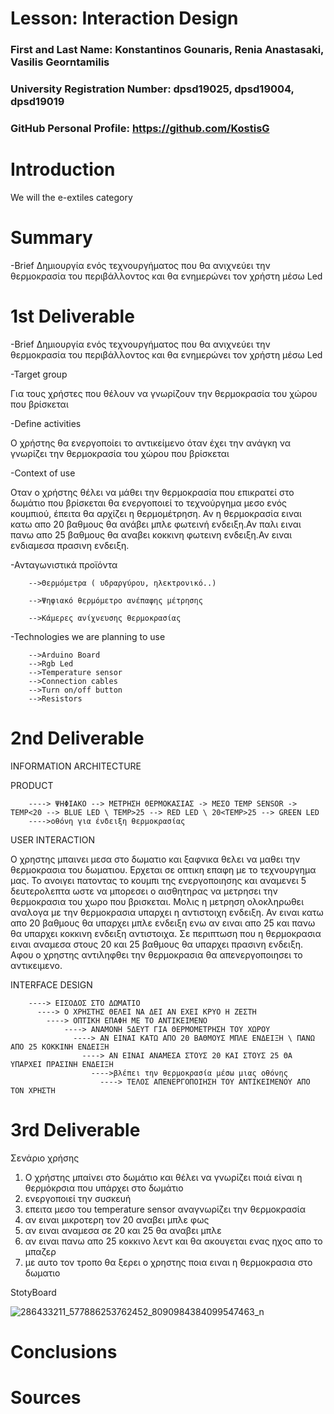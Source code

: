 # Lesson: Interaction Design

### First and Last Name: Konstantinos Gounaris, Renia Anastasaki, Vasilis Georntamilis 
### University Registration Number: dpsd19025, dpsd19004, dpsd19019
### GitHub Personal Profile: https://github.com/KostisG

# Introduction
We will the e-extiles category

# Summary
-Brief 
Δημιουργία ενός τεχνουργήματος που θα ανιχνεύει την θερμοκρασία του περιβάλλοντος και θα ενημερώνει τον χρήστη μέσω Led

# 1st Deliverable
-Brief 
Δημιουργία ενός τεχνουργήματος που θα ανιχνεύει την θερμοκρασία του περιβάλλοντος και θα ενημερώνει τον χρήστη μέσω Led

-Target group 

Για τους χρήστες που θέλουν να γνωρίζουν την θερμοκρασία του χώρου που βρίσκεται

-Define activities 

Ο χρήστης θα ενεργοποίει το αντικείμενο όταν έχει την ανάγκη να γνωρίζει την θερμοκρασία του χώρου που βρίσκεται 

-Context of use 

Oταν ο χρήστης θέλει να μάθει την θερμοκρασία που επικρατεί στο δωμάτιο που βρίσκεται θα ενεργοποιεί το τεχνούργημα μεσο ενός κουμπιού, έπειτα θα αρχίζει η θερμομέτρηση. Αν η θερμοκρασία ειναι κατω απο 20 βαθμους θα ανάβει μπλε φωτεινή ενδειξη.Αν παλι ειναι πανω απο 25 βαθμους θα αναβει κοκκινη φωτεινη ενδειξη.Αν ειναι ενδιαμεσα πρασινη ενδειξη.  


-Ανταγωνιστικά προϊόντα 


        -->Θερμόμετρα ( υδραργύρου, ηλεκτρονικό..)

        -->Ψηφιακό θερμόμετρο ανέπαφης μέτρησης 

        -->Κάμερες ανίχνευσης θερμοκρασίας


-Technologies we are planning to use 

        -->Arduino Board
        -->Rgb Led 
        -->Temperature sensor 
        -->Connection cables
        -->Turn on/off button 
        -->Resistors

# 2nd Deliverable
INFORMATION ARCHITECTURE

PRODUCT 

        ----> ΨΗΦΙΑΚΟ --> ΜΕΤΡΗΣΗ ΘΕΡΜΟΚΑΣΙΑΣ -> ΜΕΣΟ TEMP SENSOR -> ΤΕMP<20 --> BLUE LED \ TEMP>25 --> RED LED \ 20<TEMP>25 --> GREEN LED
        ---->οθόνη για ένδειξη θερμοκρασίας
      
      

USER INTERACTION 

O χρηστης μπαινει μεσα στο δωματιο και ξαφνικα θελει να μαθει την θερμοκρασια του δωματιου. 
Ερχεται σε οπτικη επαφη με το τεχνουργημα μας. 
Το ανοιγει πατοντας το κουμπι της ενεργοποιησης και αναμενει 5 δευτερολεπτα ωστε να μπορεσει ο αισθητηρας  να   μετρησει την θερμοκρασια του χωρο που βρισκεται. 
Μολις η μετρηση ολοκληρωθει αναλογα με την θερμοκρασια υπαρχει η αντιστοιχη ενδειξη. 
Αν ειναι κατω απο 20 βαθμους θα υπαρχει μπλε ενδειξη ενω αν ειναι απο 25 και πανω θα υπαρχει κοκκινη ενδειξη αντιστοιχα.
Σε περιπτωση που η θερμοκρασια ειναι αναμεσα στους 20 και 25 βαθμους θα υπαρχει πρασινη ενδειξη. Αφου ο χρηστης αντιληφθει την θερμοκρασια θα απενεργοποιησει το αντικειμενο.





INTERFACE DESIGN 

        ----> ΕΙΣΟΔΟΣ ΣΤΟ ΔΩΜΑΤΙΟ
          ----> Ο ΧΡΗΣΤΗΣ ΘΕΛΕΙ ΝΑ ΔΕΙ ΑΝ ΕΧΕΙ ΚΡΥΟ Η ΖΕΣΤΗ
            ----> ΟΠΤΙΚΗ ΕΠΑΦΗ ΜΕ ΤΟ ΑΝΤΙΚΕΙΜΕΝΟ
                ----> ΑΝΑΜΟΝΗ 5ΔΕΥΤ ΓΙΑ ΘΕΡΜΟΜΕΤΡΗΣΗ ΤΟΥ ΧΩΡΟΥ 
                  ----> ΑΝ ΕΙΝΑΙ ΚΑΤΩ ΑΠΟ 20 ΒΑΘΜΟΥΣ ΜΠΛΕ ΕΝΔΕΙΞΗ \ ΠΑΝΩ ΑΠΟ 25 ΚΟΚΚΙΝΗ ΕΝΔΕΙΞΗ
                    ----> ΑΝ ΕΙΝΑΙ ΑΝΑΜΕΣΑ ΣΤΟΥΣ 20 ΚΑΙ ΣΤΟΥΣ 25 ΘΑ ΥΠΑΡΧΕΙ ΠΡΑΣΙΝΗ ΕΝΔΕΙΞΗ
                      ---->βλέπει την θερμοκρασία μέσω μιας οθόνης
                        ----> ΤΕΛΟΣ ΑΠΕΝΕΡΓΟΠΟΙΗΣΗ ΤΟΥ ΑΝΤΙΚΕΙΜΕΝΟΥ ΑΠΟ ΤΟΝ ΧΡΗΣΤΗ
                    







# 3rd Deliverable

Σενάριο χρήσης

1. Ο χρήστης μπαίνει στο δωμάτιο και θέλει να γνωρίζει ποιά είναι η θερμόκρσια που υπάρχει στο δωμάτιο
2. ενεργοποιεί την συσκευή 
3. επειτα μεσο του temperature sensor αναγνωρίζει την θερμοκρασία 
4. αν ειναι μικροτερη τον 20 αναβει μπλε φως
5. αν ειναι αναμεσα σε 20 και 25 θα αναβει μπλε 
6. αν ειναι πανω απο 25 κοκκινο λεντ και θα ακουγεται ενας ηχος απο το μπαζερ
7. με αυτο τον τροπο θα ξερει ο χρηστης ποια ειναι η θερμοκρασια στο δωματιο


StotyBoard 

![286433211_577886253762452_8090984384099547463_n](https://user-images.githubusercontent.com/100956128/172930052-0784a0e6-7b1e-4a7b-9257-6536e3546b80.jpg)


# Conclusions


# Sources







